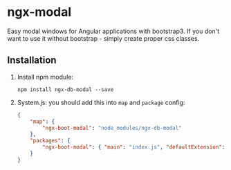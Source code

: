 # ngx-modal

Easy modal windows for Angular applications with bootstrap3. If you don't want to use it without bootstrap - simply create proper css classes.

## Installation

1. Install npm module:
    
    `npm install ngx-db-modal --save`

2. System.js: you should add this into `map` and `package` config:

    ```json
    {
        "map": {
            "ngx-boot-modal": "node_modules/ngx-db-modal"
        },
        "packages": {
            "ngx-boot-modal": { "main": "index.js", "defaultExtension": "js" }
        }
    }
    ```




```
